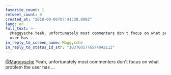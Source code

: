 ```yaml
---
favorite_count: 1
retweet_count: 0
created_at: "2018-09-06T07:41:28.000Z"
lang: en
full_text: >-
  @Maggysche Yeah, unfortunately most commenters don't focus on what problem the
  user has ...
in_reply_to_screen_name: Maggysche
in_reply_to_status_id_str: "1037605776574042112"
---
```


[@Maggysche](https://twitter.com/Maggysche) Yeah, unfortunately most commenters
don't focus on what problem the user has ...
